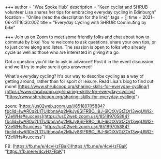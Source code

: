 +++
author = "Wee Spoke Hub"
description = "Keen cyclist and SHRUB volunteer Lisa shares her tips for embracing everyday cycling in Edinburgh"
location = "Online (read the description for the link)"
tags = []
time = 2021-06-21T16:30:00Z
title = "Everyday Cycling with SHRUB: Commuting by bike"

+++
Join us on Zoom to meet some friendly folks and chat about how to commute by bike! You're welcome to ask questions, share your own tips, or to just come along and listen. The session is open to folks who already cycle as well as those who are interested in giving it a go.

Got a question you'd like to ask in advance? Post it in the event discussion and we'll try to make sure it gets answered!

What's everyday cycling? It's our way to describe cycling as a way of getting around, rather than for sport or leisure. Read Lisa's blog to find out more! [https://www.shrubcoop.org/sharing-skills-for-everyday-cycling/](https://www.shrubcoop.org/sharing-skills-for-everyday-cycling/ "https://www.shrubcoop.org/sharing-skills-for-everyday-cycling/")

zoom: [https://us02web.zoom.us/j/85189705884?fbclid=IwAR0q2L1TUIbbnaAp2MkJy8SIFRBO_I8J-6iOtXVGtZOr13wgUWl2-YZeWHs#success](https://us02web.zoom.us/j/85189705884?fbclid=IwAR0q2L1TUIbbnaAp2MkJy8SIFRBO_I8J-6iOtXVGtZOr13wgUWl2-YZeWHs#success "https://us02web.zoom.us/j/85189705884?fbclid=IwAR0q2L1TUIbbnaAp2MkJy8SIFRBO_I8J-6iOtXVGtZOr13wgUWl2-YZeWHs#success")

FB: [https://fb.me/e/4cvHzFBaK](https://fb.me/e/4cvHzFBaK "https://fb.me/e/4cvHzFBaK")